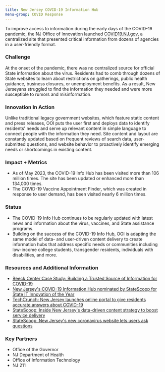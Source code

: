 ```yaml
---
title: New Jersey COVID-19 Information Hub
menu-group: COVID Response
---
```


To improve access to information during the early days of the COVID-19 pandemic, the NJ Office of Innovation launched [COVID19.NJ.gov](https://covid19.nj.gov/), a centralized site that presented critical information from dozens of agencies in a user-friendly format.

### Challenge

At the onset of the pandemic, there was no centralized source for official State information about the virus. Residents had to comb through dozens of State websites to learn about restrictions on gatherings, public health guidance, business closures, or unemployment benefits. As a result, New Jerseyans struggled to find the information they needed and were more susceptible to rumors and misinformation. 

### Innovation In Action

Unlike traditional legacy government websites, which feature static content and press releases, OOI puts the user first and deploys data to identify residents' needs and serve up relevant content in simple language to connect people with the information they need. Site content and layout are constantly updated based on frequent reviews of search data, user-submitted questions, and website behavior to proactively identify emerging needs or shortcomings in existing content.

### Impact + Metrics

-   As of May 2023, the COVID-19 Info Hub has been visited more than 106 million times. The site has been updated or enhanced more than 134,000 times.
-   The COVID-19 Vaccine Appointment Finder, which was created in response to user demand, has been visited nearly 6 million times.

### Status

-   The COVID-19 Info Hub continues to be regularly updated with latest news and information about the virus, vaccines, and State assistance programs.
-   Building on the success of the COVID-19 Info Hub, OOI is adapting the same model of data- and user-driven content delivery to create information hubs that address specific needs or communities including low-income college students, transgender residents, individuals with disabilities, and more.

### Resources and Additional Information

-   [Beeck Center Case Study: Building a Trusted Source of Information for COVID-19](https://beeckcenter.georgetown.edu/wp-content/uploads/2021/05/Case-Study_New-Jersey_v3-003.pdf)
-   [New Jersey's COVID-19 Information Hub nominated by StateScoop for State IT Innovation of the Year](https://statescoop.com/new-jerseys-covid-19-information-hub-nominated-by-statescoop-for-state-it-innovation-of-the-year/)
-   [TechCrunch: New Jersey launches online portal to give residents accurate answers about COVID-19](https://techcrunch.com/2020/03/26/new-jersey-launches-online-portal-to-give-residents-accurate-answers-about-covid-19/)
-   [StateScoop: Inside New Jersey's data-driven content strategy to boost service delivery](https://statescoop.com/new-jersey-covid-19-information-hub-coronavirus-digital-services/)
-   [StateScoop: New Jersey's new coronavirus website lets users ask questions](https://statescoop.com/new-jersey-coronavirus-website-symptom-tracker-covid/)

### Key Partners

-   Office of the Governor
-   NJ Department of Health
-   Office of Information Technology
-   NJ 211
